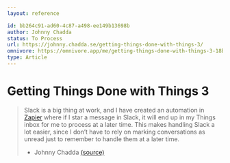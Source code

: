 ```yaml
---
layout: reference

id: bb264c91-ad60-4c87-a498-ee149b13698b
author: Johnny Chadda
status: To Process
url: https://johnny.chadda.se/getting-things-done-with-things-3/
omnivore: https://omnivore.app/me/getting-things-done-with-things-3-18bdfd67614
type: Article
---
```

# Getting Things Done with Things 3


> Slack is a big thing at work, and I have created an automation in [Zapier](https://zapier.com/?ref=johnny.chadda.se) where if I star a message in Slack, it will end up in my Things inbox for me to process at a later time. This makes handling Slack a lot easier, since I don’t have to rely on marking conversations as unread just to remember to handle them at a later time. 
> - Johnny Chadda [(source)](https://johnny.chadda.se/getting-things-done-with-things-3/) 


